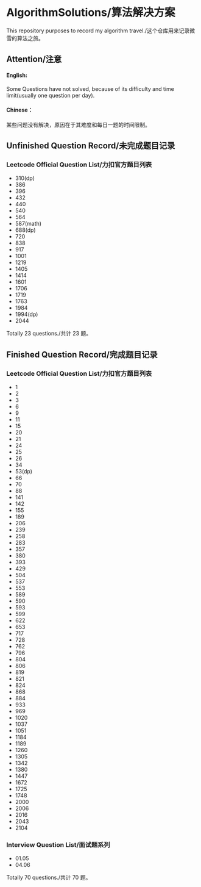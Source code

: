 # AlgorithmSolutions/算法解决方案
This repository purposes to record my algorithm travel./这个仓库用来记录微雪的算法之旅。

## Attention/注意

#### English:
Some Questions have not solved, because of its difficulty and time limit(usually one question per day).

#### Chinese：
某些问题没有解决，原因在于其难度和每日一题的时间限制。

## Unfinished Question Record/未完成题目记录

### Leetcode Official Question List/力扣官方题目列表

- 310(dp)
- 386
- 396
- 432
- 440
- 540
- 564
- 587(math)
- 688(dp)
- 720
- 838
- 917
- 1001
- 1219
- 1405
- 1414
- 1601
- 1706
- 1719
- 1763
- 1984
- 1994(dp)
- 2044

Totally 23 questions./共计 23 题。

## Finished Question Record/完成题目记录

### Leetcode Official Question List/力扣官方题目列表

- 1
- 2
- 3
- 6
- 9
- 11
- 15
- 20
- 21
- 24
- 25
- 26
- 34
- 53(dp)
- 66
- 70
- 88
- 141
- 142
- 155
- 189
- 206
- 239
- 258
- 283
- 357
- 380
- 393
- 429
- 504
- 537
- 553
- 589
- 590
- 593
- 599
- 622
- 653
- 717
- 728
- 762
- 796
- 804
- 806
- 819
- 821
- 824
- 868
- 884
- 933
- 969
- 1020
- 1037
- 1051
- 1184
- 1189
- 1260
- 1305
- 1342
- 1380
- 1447
- 1672
- 1725
- 1748
- 2000
- 2006
- 2016
- 2043
- 2104

### Interview Question List/面试题系列

- 01.05
- 04.06

Totally 70 questions./共计 70 题。